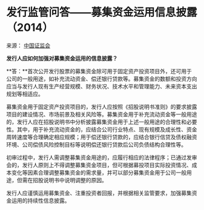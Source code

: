 # 发行监管问答——募集资金运用信息披露（2014）

来源： [中国证监会](http://www.csrc.gov.cn/pub/newsite/fxjgb/fxbzcfg/fxbfxjgwd/201403/t20140321_245917.html)

**发行人应如何加强对募集资金运用的信息披露？**

**答：**首次公开发行股票的募集资金除可用于固定资产投资项目外，还可用于公司的一般用途，如补充流动资金、偿还银行贷款等。募集资金的数额和投资方向应当与发行人现有生产经营规模、财务状况、技术水平和管理能力、未来资本支出规划等相适应。

募集资金用于固定资产投资项目的，发行人应按照《招股说明书准则》的要求披露项目的建设情况、市场前景及相关风险等。募集资金用于补充流动资金等一般用途的，发行人应在招股说明书中分析披露募集资金用于上述一般用途的合理性和必要性。其中，用于补充流动资金的，应结合公司行业特点、现有规模及成长性、资金周转速度等合理确定相应规模；用于偿还银行贷款的，应结合银行信贷及债权融资环境、公司偿债风险控制目标等说明偿还银行贷款后公司负债结构合理性等。

初审过程中，发行人需调整募集资金用途的，应履行相应的法律程序；已通过发审会的，发行人原则上不得调整募集资金项目，但可根据募投项目实际投资情况、成本变化等因素合理调整募集资金的需求量，并可以部分募集资金用于公司一般用途，但需在招股说明书中说明调整的原因。

发行人应谨慎运用募集资金、注重投资者回报，并根据相关监管要求，加强募集资金运用的持续性信息披露。